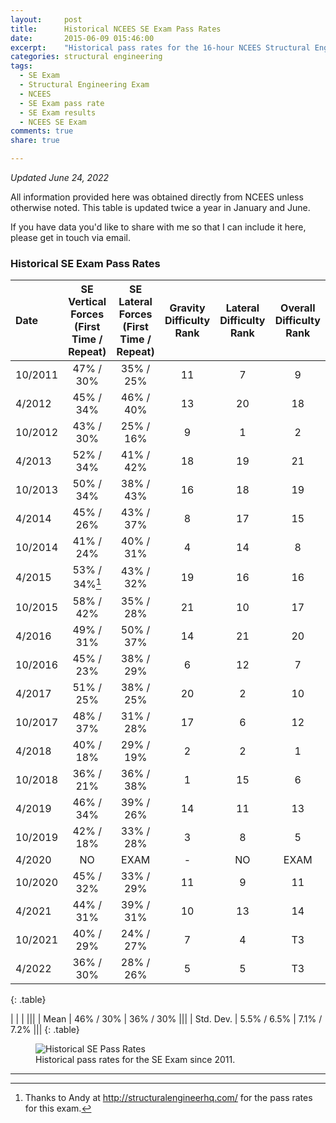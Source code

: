 ```yaml
---
layout:     post
title:      Historical NCEES SE Exam Pass Rates
date:       2015-06-09 015:46:00
excerpt:    "Historical pass rates for the 16-hour NCEES Structural Engineering (SE) licensing exam. Updated twice a year."
categories: structural engineering
tags:
  - SE Exam
  - Structural Engineering Exam
  - NCEES
  - SE Exam pass rate
  - SE Exam results
  - NCEES SE Exam
comments: true
share: true

---
```


_Updated June 24, 2022_

All information provided here was obtained directly from NCEES unless otherwise noted. This table is updated twice a year in January and June.

If you have data you'd like to share with me so that I can include it here, please get in touch via email.

### Historical SE Exam Pass Rates

| Date | SE Vertical Forces (First Time / Repeat) | SE Lateral Forces (First Time / Repeat) | Gravity Difficulty Rank | Lateral Difficulty Rank | Overall Difficulty Rank
|:--------|:-------:|:--------:|:--------:|:--------:|:--------:|
| 10/2011   | 47% / 30%   | 35% / 25%  | 11	|7|	9|
| 4/2012   | 45% / 34%   | 46% / 40%   |13|20|18|
| 10/2012   | 43% / 30% | 25% / 16%   |  9|1|2|
| 4/2013   |  52% / 34%   | 41% / 42%   |18|19|21|
| 10/2013   | 50% / 34% | 38% / 43%   |  16|18|19|
| 4/2014   |  45% / 26%   | 43% / 37%   |8|17|15|
| 10/2014   | 41% / 24% | 40% / 31%   |  4|14|8|
| 4/2015   |  53% / 34%[^1]   | 43% / 32%   |19|16|16|
| 10/2015   | 58% / 42% | 35% / 28%   |  21|10|17|
| 4/2016   |  49% / 31%  | 50% / 37%   |14|21|20|
| 10/2016   | 45% / 23% | 38% / 29%   |  6|12|7|
| 4/2017   |  51% / 25%   | 38% / 25%   |20|2|10|
| 10/2017   | 48% / 37% | 31% / 28%   |  17|6|12|
| 4/2018   |  40% / 18%   | 29% / 19%   |2|2|1|
| 10/2018   |  36% / 21%   | 36% / 38%   |1|15|6|
| 4/2019   |    46% / 34%   | 39% / 26%  |14|11|13|
| 10/2019   |    42% / 18%   | 33% / 28%  |3|8|5|
| 4/2020   |    NO   | EXAM | -|NO|EXAM|
| 10/2020   |    45% / 32%   | 33% / 29%  |11|9|11|
| 4/2021   |    44% / 31%   | 39% / 31%  |10|13|14|
| 10/2021   |    40% / 29%   | 24% / 27%  |7|4|T3|
| 4/2022    |    36% / 30% | 28% / 26% |5|5|T3|
{: .table}

|              |             |             |||
| Mean         | 46% / 30%   | 36% / 30%   |||
| Std. Dev.    | 5.5% / 6.5% | 7.1% / 7.2% |||
{: .table}

<figure>
  <img src="https://docs.google.com/spreadsheets/d/e/2PACX-1vRuMU1aiY6Q0e5UfA2wMPCOrxvhjBoxbR9-60YTr1pTXj60iOYZblMKlwprQ-tFL6L9bgvi-oBX616f/pubchart?oid=645378985&format=image" alt="Historical SE Pass Rates">
	<figcaption>Historical pass rates for the SE Exam since 2011.</figcaption>
</figure>


---
[^1]: Thanks to Andy at http://structuralengineerhq.com/ for the pass rates for this exam.

